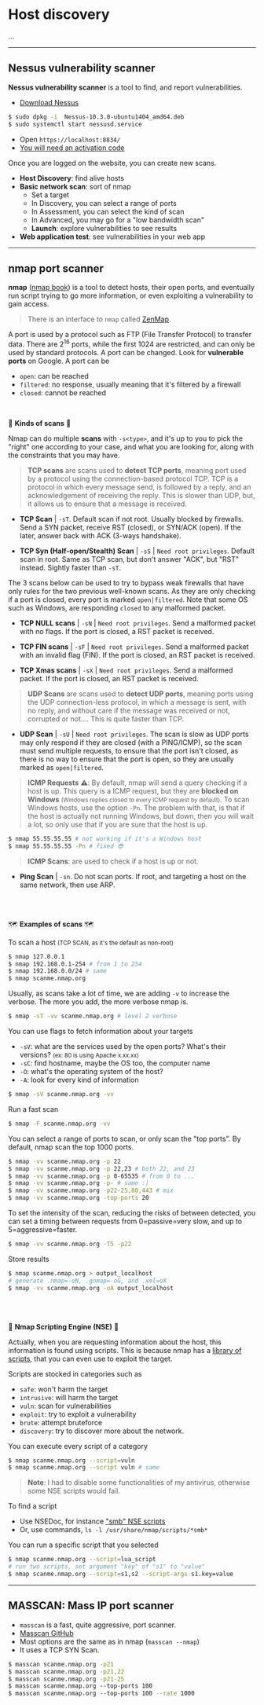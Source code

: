 # Host discovery

...

<hr class="sl">

## Nessus vulnerability scanner

<div class="row row-cols-md-2"><div>

**Nessus vulnerability scanner** is a tool to find, and report vulnerabilities.

* [Download Nessus](https://www.tenable.com/downloads/nessus)

```bash
$ sudo dpkg -i  Nessus-10.3.0-ubuntu1404_amd64.deb
$ sudo systemctl start nessusd.service
```

* Open `https://localhost:8834/`
* [You will need an activation code](https://www.tenable.com/products/nessus/nessus-essentials)
</div><div>

Once you are logged on the website, you can create new scans.

* **Host Discovery**: find alive hosts
* **Basic network scan**: sort of nmap
    * Set a target
    * In Discovery, you can select a range of ports
    * In Assessment, you can select the kind of scan
    * In Advanced, you may go for a "low bandwidth scan"
    * **Launch**: explore vulnerabilities to see results
* **Web application test**: see vulnerabilities in your web app
</div></div>

<hr class="sr">

## nmap port scanner

<div class="row row-cols-md-2"><div>

**nmap** ([nmap book](https://nmap.org/book/)) is a tool to detect hosts, their open ports, and eventually run script trying to go more information, or even exploiting a vulnerability to gain access.

> There is an interface to `nmap` called [ZenMap](https://nmap.org/zenmap/).
</div><div>

A port is used by a protocol such as FTP (File Transfer Protocol) to transfer data. There are $2^{16}$ ports, while the first 1024 are restricted, and can only be used by standard protocols. A port can be changed. Look for **vulnerable ports** on Google. A port can be

* `open`: can be reached
* `filtered`: no response, usually meaning that it's filtered by a firewall
* `closed`: cannot be reached
</div></div><br>

🤯 **Kinds of scans** 🤯

Nmap can do multiple **scans** with `-s<type>`, and it's up to you to pick the "right" one according to your case, and what you are looking for, along with the constraints that you may have.

<div class="row row-cols-md-2"><div>

> **TCP scans** are scans used to **detect TCP ports**, meaning port used by a protocol using the connection-based protocol TCP. TCP is a protocol in which every message send, is followed by a reply, and an acknowledgement of receiving the reply. This is slower than UDP, but, it allows us to ensure that a message is received.

*  **TCP Scan** | `-sT`. Default scan if not root. Usually blocked by firewalls. Send a SYN packet, receive RST (closed), or SYN/ACK (open). If the later, answer back with ACK (3-ways handshake).

* **TCP Syn (Half-open/Stealth) Scan** | `-sS` | `Need root privileges`. Default scan in root. Same as TCP scan, but don't answer "ACK", but "RST" instead. Sightly faster than `-sT`.

The 3 scans below can be used to try to bypass weak firewalls that have only rules for the two previous well-known scans. As they are only checking if a port is closed, every port is marked `open|filtered`. Note that some OS such as Windows, are responding `closed` to any malformed packet.

* **TCP NULL scans** | `-sN` | `Need root privileges`. Send a malformed packet with no flags. If the port is closed, a RST packet is received.

* **TCP FIN scans** | `-sF` | `Need root privileges`. Send a malformed packet with an invalid flag (FIN). If the port is closed, an RST packet is received.

* **TCP Xmas scans** | `-sX` | `Need root privileges`. Send a malformed packet.  If the port is closed, an RST packet is received.

</div><div>

> **UDP Scans** are scans used to **detect UDP ports**, meaning ports using the UDP connection-less protocol, in which a message is sent, with no reply, and without care if the message was received or not, corrupted or not.... This is quite faster than TCP.

* **UDP Scan** | `-sU` | `Need root privileges`. The scan is slow as UDP ports may only respond if they are closed (with a PING/ICMP), so the scan must send multiple requests, to ensure that the port isn't closed, as there is no way to ensure that the port is open, so they are usually marked as `open|filtered`.

> **ICMP Requests** ⚠️: By default, nmap will send a query checking if a host is up. This query is a ICMP request, but they are **blocked on Windows** <small>(Windows replies closed to every ICMP request by default)</small>. To scan Windows hosts, use the option `-Pn`. The problem with that, is that if the host is actually not running Windows, but down, then you will wait a lot, so only use that if you are sure that the host is up.

```bash
$ nmap 55.55.55.55 # not working if it's a Windows host
$ nmap 55.55.55.55 -Pn # fixed 😎
```

> **ICMP Scans**: are used to check if a host is up or not.

* **Ping Scan** | `-sn`. Do not scan ports. If root, and targeting a host on the same network, then use ARP.

</div></div><br><br>

🗺️ **Examples of scans** 🗺️

<div class="row row-cols-md-2"><div>

To scan a host <small>(TCP SCAN, as it's the default as non-root)</small>

```bash
$ nmap 127.0.0.1
$ nmap 192.168.0.1-254 # from 1 to 254
$ nmap 192.168.0.0/24 # same
$ nmap scanme.nmap.org
```

Usually, as scans take a lot of time, we are adding `-v` to increase the verbose. The more you add, the more verbose nmap is.

```bash
$ nmap -sT -vv scanme.nmap.org # level 2 verbose
```

You can use flags to fetch information about your targets

* `-sV`: what are the services used by the open ports? What's their versions? <small>(ex: 80 is using Apache x.xx.xx)</small>
* `-sC`: find hostname, maybe the OS too, the computer name
* `-O`: what's the operating system of the host?
* `-A`: look for every kind of information

```bash
$ nmap -sV scanme.nmap.org -vv
```

Run a fast scan

```bash
$ nmap -F scanme.nmap.org -vv
```

</div><div>

You can select a range of ports to scan, or only scan the "top ports". By default, nmap scan the top 1000 ports.

```bash
$ nmap -vv scanme.nmap.org -p 22
$ nmap -vv scanme.nmap.org -p 22,23 # both 22, and 23
$ nmap -vv scanme.nmap.org -p 0-65535 # from 0 to ...
$ nmap -vv scanme.nmap.org -p- # same :)
$ nmap -vv scanme.nmap.org -p22-25,80,443 # mix
$ nmap -vv scanme.nmap.org -top-ports 20
```

To set the intensity of the scan, reducing the risks of between detected, you can set a timing between requests from 0=passive=very slow, and up to 5=aggressive=faster.

```bash
$ nmap -vv scanme.nmap.org -T5 -p22
```

Store results

```bash
$ nmap scanme.nmap.org > output_localhost
# generate .nmap=-oN, .gnmap=-oG, and .xml=oX 
$ nmap -vv scanme.nmap.org -oA output_localhost
```
</div></div><br><br>

📌 **Nmap Scripting Engine (NSE)** 📌

Actually, when you are requesting information about the host, this information is found using scripts. This is because nmap has a [library of scripts](https://nmap.org/book/nse-usage.html), that you can even use to exploit the target.

<div class="row row-cols-md-2"><div>

Scripts are stocked in categories such as

* `safe`: won't harm the target
* `intrusive`: will harm the target
* `vuln`: scan for vulnerabilities
* `exploit`: try to exploit a vulnerability
* `brute`: attempt bruteforce
* `discovery`: try to discover more about the network.

You can execute every script of a category

```bash
$ nmap scanme.nmap.org --script=vuln
$ nmap scanme.nmap.org --script vuln # same
```

> **Note**: I had to disable some functionalities of my antivirus, otherwise some NSE scripts would fail.

</div><div>

To find a script

* Use NSEDoc, for instance ["smb" NSE scripts](https://nmap.org/search/?q=smb)
* Or, use commands, `ls -l /usr/share/nmap/scripts/*smb*`

You can run a specific script that you selected

```bash
$ nmap scanme.nmap.org --script=lua_script
# run two scripts, set argument "key" of "s1" to "value"
$ nmap scanme.nmap.org --script=s1,s2 --script-args s1.key=value
```
</div></div>

<hr class="sl">

## MASSCAN: Mass IP port scanner

<div class="row row-cols-md-2"><div class="align-self-center">

* `masscan` is a fast, quite aggressive, port scanner.
* [Masscan GitHub](https://github.com/robertdavidgraham/masscan)
* Most options are the same as in nmap (`masscan --nmap`)
* It uses a TCP SYN Scan.
</div><div>

```bash
$ masscan scanme.nmap.org -p21
$ masscan scanme.nmap.org -p21,22
$ masscan scanme.nmap.org -p21-25
$ masscan scanme.nmap.org ‐‐top-ports 100
$ masscan scanme.nmap.org ‐‐top-ports 100 --rate 1000
```
</div></div>
